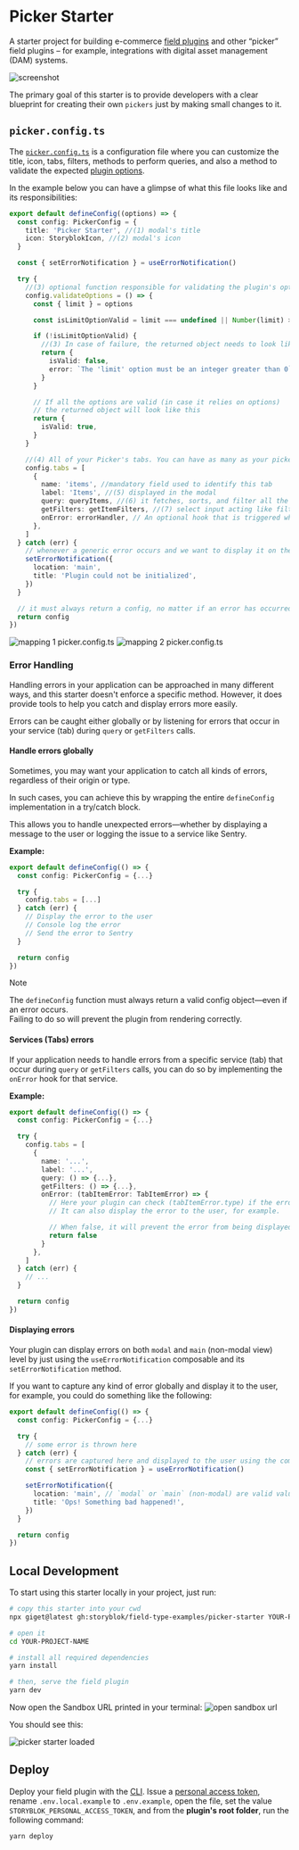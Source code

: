# Picker Starter

A starter project for building e-commerce [field plugins](https://www.storyblok.com/docs/plugins/field-plugins/introduction) and other “picker” field plugins – for example, integrations with digital asset management (DAM) systems.

![screenshot](./docs/screenshot.png)

The primary goal of this starter is to provide developers with a clear blueprint for creating their own `pickers` just by making small changes to it.

## `picker.config.ts`

The [`picker.config.ts`](./src/picker.config.ts) is a configuration file where you can customize the title, icon, tabs, filters, methods to perform queries, and also a method to validate the expected [plugin options](https://www.storyblok.com/docs/plugins/field-plugins/introduction#options).

In the example below you can have a glimpse of what this file looks like and its responsibilities:

```ts
export default defineConfig((options) => {
  const config: PickerConfig = {
    title: 'Picker Starter', //(1) modal's title
    icon: StoryblokIcon, //(2) modal's icon
  }

  const { setErrorNotification } = useErrorNotification()

  try {
    //(3) optional function responsible for validating the plugin's options and showing a warning in case of failure.
    config.validateOptions = () => {
      const { limit } = options

      const isLimitOptionValid = limit === undefined || Number(limit) > 0

      if (!isLimitOptionValid) {
        //(3) In case of failure, the returned object needs to look like this
        return {
          isValid: false,
          error: `The 'limit' option must be an integer greater than 0`,
        }
      }

      // If all the options are valid (in case it relies on options)
      // the returned object will look like this
      return {
        isValid: true,
      }
    }

    //(4) All of your Picker's tabs. You can have as many as your picker needs.
    config.tabs = [
      {
        name: 'items', //mandatory field used to identify this tab
        label: 'Items', //(5) displayed in the modal
        query: queryItems, //(6) it fetches, sorts, and filter all the data for this tab
        getFilters: getItemFilters, //(7) select input acting like filters to the data
        onError: errorHandler, // An optional hook that is triggered whenever an error occurs during data fetching or filter creation
      },
    ]
  } catch (err) {
    // whenever a generic error occurs and we want to display it on the main page
    setErrorNotification({
      location: 'main',
      title: 'Plugin could not be initialized',
    })
  }

  // it must always return a config, no matter if an error has occurred or not.
  return config
})
```

![mapping 1 picker.config.ts](./docs/picker.config-1.png)
![mapping 2 picker.config.ts](./docs/picker.config-2.png)

### Error Handling

Handling errors in your application can be approached in many different ways, and this starter doesn't enforce a specific method. However, it does provide tools to help you catch and display errors more easily.

Errors can be caught either globally or by listening for errors that occur in your service (tab) during `query` or `getFilters` calls.

#### Handle errors globally

Sometimes, you may want your application to catch all kinds of errors, regardless of their origin or type.

In such cases, you can achieve this by wrapping the entire `defineConfig` implementation in a try/catch block.

This allows you to handle unexpected errors—whether by displaying a message to the user or logging the issue to a service like Sentry.

**Example:**

```ts
export default defineConfig(() => {
  const config: PickerConfig = {...}

  try {
    config.tabs = [...]
  } catch (err) {
    // Display the error to the user
    // Console log the error
    // Send the error to Sentry
  }

  return config
})
```

> [!NOTE]
> The `defineConfig` function must always return a valid config object—even if an error occurs.  
> Failing to do so will prevent the plugin from rendering correctly.

#### Services (Tabs) errors

If your application needs to handle errors from a specific service (tab) that occur during `query` or `getFilters` calls, you can do so by implementing the `onError` hook for that service.

**Example:**

```ts
export default defineConfig(() => {
  const config: PickerConfig = {...}

  try {
    config.tabs = [
      {
        name: '...',
        label: '...',
        query: () => {...},
        getFilters: () => {...},
        onError: (tabItemError: TabItemError) => {
          // Here your plugin can check (tabItemError.type) if the error was thrown during `query` or `getFilters` call
          // It can also display the error to the user, for example.

          // When false, it will prevent the error from being displayed to the user using the default behavior.
          return false
        }
      },
    ]
  } catch (err) {
    // ...
  }

  return config
})
```

#### Displaying errors

Your plugin can display errors on both `modal` and `main` (non-modal view) level by just using the `useErrorNotification` composable and its `setErrorNotification` method.

If you want to capture any kind of error globally and display it to the user, for example, you could do something like the following:

```ts
export default defineConfig(() => {
  const config: PickerConfig = {...}

  try {
    // some error is thrown here
  } catch (err) {
    // errors are captured here and displayed to the user using the composable.
    const { setErrorNotification } = useErrorNotification()

    setErrorNotification({
      location: 'main', // `modal` or `main` (non-modal) are valid values.
      title: 'Ops! Something bad happened!',
    })
  }

  return config
})
```

## Local Development

To start using this starter locally in your project, just run:

```sh
# copy this starter into your cwd
npx giget@latest gh:storyblok/field-type-examples/picker-starter YOUR-PROJECT-NAME

# open it
cd YOUR-PROJECT-NAME

# install all required dependencies
yarn install

# then, serve the field plugin
yarn dev
```

Now open the Sandbox URL printed in your terminal:
![open sandbox url](./docs/open-sandbox-url.png)

You should see this:

![picker starter loaded](./docs/loaded-sandbox.png)

## Deploy

Deploy your field plugin with the [CLI](https://www.npmjs.com/package/@storyblok/field-plugin-cli). Issue a [personal access token](https://app.storyblok.com/#/me/account?tab=token), rename `.env.local.example` to `.env.example`, open the file, set the value `STORYBLOK_PERSONAL_ACCESS_TOKEN`, and from the **plugin's root folder**, run the following command:

```shell
yarn deploy
```
